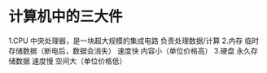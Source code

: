 # 计算机中的三大件



1.CPU
    中央处理器，是一块超大规模的集成电路
    负责处理数据/计算
2.内存
    临时 存储数据（断电后，数据会消失）
    速度快
    内容小（单位价格高）
3.硬盘
    永久存储数据
    速度慢
    空间大（单位价格低）
